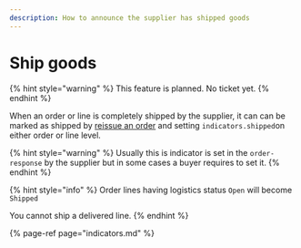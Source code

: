 ```yaml
---
description: How to announce the supplier has shipped goods
---
```


# Ship goods

{% hint style="warning" %}
This feature is planned. No ticket yet.
{% endhint %}

When an order or line is completely shipped by the supplier, it can can be marked as shipped by [reissue an order](reissue.md) and setting `indicators.shipped`on either order or line level.

{% hint style="warning" %}
Usually this is indicator is set in the `order-response` by the supplier but in some cases a buyer requires to set it.
{% endhint %}

{% hint style="info" %}
Order lines having logistics status `Open` will become `Shipped`

You cannot ship a delivered line.
{% endhint %}

{% page-ref page="indicators.md" %}



